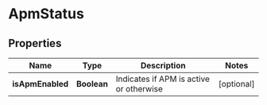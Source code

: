 
# ApmStatus

## Properties
Name | Type | Description | Notes
------------ | ------------- | ------------- | -------------
**isApmEnabled** | **Boolean** | Indicates if APM is active or otherwise |  [optional]



